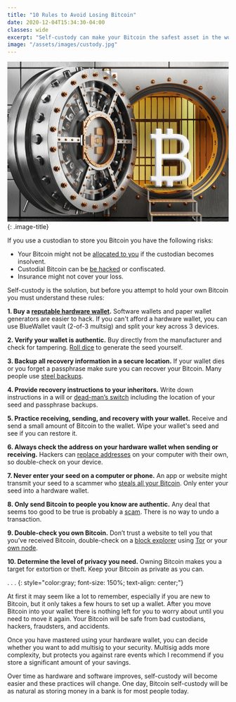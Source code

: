 ```yaml
---
title: "10 Rules to Avoid Losing Bitcoin"
date: 2020-12-04T15:34:30-04:00
classes: wide
excerpt: "Self-custody can make your Bitcoin the safest asset in the world, so long as you follow these rules."
image: "/assets/images/custody.jpg"
---
```

![custody](/assets/images/custody.jpg)
{: .image-title}

If you use a custodian to store you Bitcoin you have the following risks:

* Your Bitcoin might not be [allocated to you][reserves] if the custodian becomes insolvent.
* Custodial Bitcoin can be [be hacked][hack] or confiscated.
* Insurance might not cover your loss.

Self-custody is the solution, but before you attempt to hold your own Bitcoin you must understand these rules:

**1. Buy a [reputable hardware wallet](/hardware-wallets/).**  Software wallets and paper wallet generators are easier to hack.  If you can't afford a hardware wallet, you can use BlueWallet vault (2-of-3 multsig) and split your key across 3 devices.

**2. Verify your wallet is authentic.**  Buy directly from the manufacturer and check for tampering.  [Roll dice][dice] to generate the seed yourself.

**3. Backup all recovery information in a secure location.**  If your wallet dies or you forget a passphrase make sure you can recover your Bitcoin. Many people use [steel backups][steel].

**4. Provide recovery instructions to your inheritors.**  Write down instructions in a will or [dead-man’s switch][switch] including the location of your seed and passphrase backups.

**5. Practice receiving, sending, and recovery with your wallet.**  Receive and send a small amount of Bitcoin to the wallet.  Wipe your wallet's seed and see if you can restore it.

**6. Always check the address on your hardware wallet when sending or receiving.**  Hackers can [replace addresses][addresses] on your computer with their own, so double-check on your device.

**7. Never enter your seed on a computer or phone.**  An app or website might transmit your seed to a scammer who [steals all your Bitcoin][phish]. Only enter your seed into a hardware wallet.

**8. Only send Bitcoin to people you know are authentic.**  Any deal that seems too good to be true is probably a [scam][scam].  There is no way to undo a transaction.

**9. Double-check you own Bitcoin.**  Don’t trust a website to tell you that you’ve received Bitcoin, double-check on a [block explorer][explorer] using [Tor][tor] or your [own node][node].

**10. Determine the level of privacy you need.**  Owning Bitcoin makes you a target for extortion or theft.  Keep your Bitcoin as private as you can.

.   .   .
{: style="color:gray; font-size: 150%; text-align: center;"}

At first it may seem like a lot to remember, especially if you are new to Bitcoin, but it only takes a few hours to set up a wallet.  After you move Bitcoin into your wallet there is nothing left for you to worry about until you need to move it again.  Your Bitcoin will be safe from bad custodians, hackers, fraudsters, and accidents.

Once you have mastered using your hardware wallet, you can decide whether you want to add multisig to your security.  Multisig adds more complexity,  but protects you against rare events which I recommend if you store a significant amount of your savings.

Over time as hardware and software improves, self-custody will become easier and these practices will change.  One day, Bitcoin self-custody will be as natural as storing money in a bank is for most people today.

[dice]: https://medium.com/cobo-vault/how-to-verify-the-recovery-phrase-created-by-dice-rolling-be86b30810c1
[steel]: https://jlopp.github.io/metal-bitcoin-storage-reviews
[switch]: https://blog.dashlane.com/what-the-hack-dead-mans-switch
[addresses]: https://techcrunch.com/2018/07/03/new-malware-highjacks-your-windows-clipboard-to-change-crypto-addresses
[phish]: https://cointelegraph.com/news/community-donates-07-btc-to-phishing-victim-who-lost-entire-bitcoin-holdings
[scam]: https://news.bitcoin.com/crypto-luminary-impersonation-scammers-on-social-media-raked-in-millions-in-2018
[explorer]: https://www.lopp.net/bitcoin-information/block-explorers.html
[node]: https://bitcoinmagazine.com/articles/buy-or-diy-an-overview-of-7-bitcoin-full-node-products
[tor]: https://www.torproject.org/download/
[hack]: https://selfkey.org/list-of-cryptocurrency-exchange-hacks
[reserves]: https://niccarter.info/proof-of-reserves